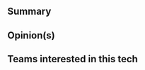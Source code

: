 <!--
  Thanks for submitting a pull request!
  Please provide enough information so that others can review your pull request.

  Before submitting a pull request, please make sure the following is done:
  1. Clone [the repository](https://github.com/sky-uk/csp-tech-radar) and create your branch from `master`.
  2. Update csp-tech-radar.csv, keeping in mind that opions are categorized into quadrants, and provide any reasoning about whether we would like to
     hold/assess/trial or adopt this tech.
  3. Identify any other team(s) who you believe might be already using this or looking to use this tech (OPTIONAL)
-->

## Summary <!-- Brief description of changes --> 

## Opinion(s) <!-- Reasoning about whether we would like to HOLD, ASSESS, TRIAL or ADOPT and why? --> 
  
## Teams interested in this tech <!-- Any other teams you are aware of using any of the mentioned tech or showing interest? --> 
